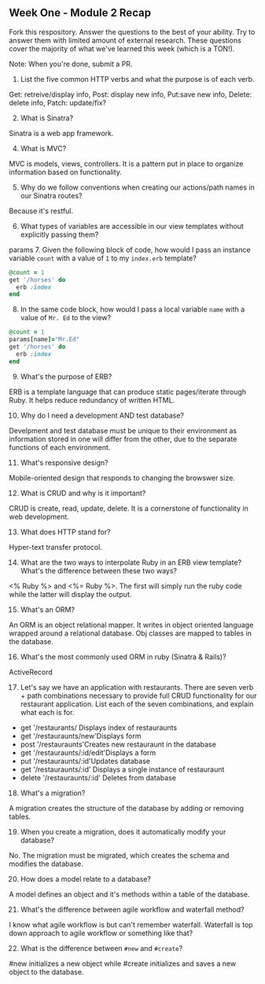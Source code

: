 ## Week One - Module 2 Recap

Fork this respository. Answer the questions to the best of your ability. Try to answer them with limited amount of external research. These questions cover the majority of what we've learned this week (which is a TON!). 

Note: When you're done, submit a PR. 

1. List the five common HTTP verbs and what the purpose is of each verb.

 Get: retreive/display info, Post: display new info, Put:save new info, Delete: delete info, Patch: update/fix?

2. What is Sinatra?

 Sinatra is a web app framework.

4. What is MVC?

 MVC is models, views, controllers. It is a pattern put in place to organize information based on functionality.

5. Why do we follow conventions when creating our actions/path names in our Sinatra routes?

 Because it's restful.
 
6. What types of variables are accessible in our view templates without explicitly passing them?

 params
7. Given the following block of code, how would I pass an instance variable `count` with a value of `1` to my `index.erb` template?
  
  ```ruby
  @count = 1
  get '/horses' do
    erb :index
  end
  ```

8. In the same code block, how would I pass a local variable `name` with a value of `Mr. Ed` to the view?

  ```ruby
  @count = 1
  params[name]="Mr.Ed"
  get '/horses' do
    erb :index
  end
  ```
9. What's the purpose of ERB?

 ERB is a template language that can produce static pages/iterate through Ruby. It helps reduce redundancy of written HTML.

10. Why do I need a development AND test database?

 Develpment and test database must be unique to their environment as information stored in one will differ from the other, due to the separate functions of each environment.

11. What's responsive design?

 Mobile-oriented design that responds to changing the browswer size.

12. What is CRUD and why is it important?

 CRUD is create, read, update, delete. It is a cornerstone of functionality in web development.

13. What does HTTP stand for? 

 Hyper-text transfer protocol.

14. What are the two ways to interpolate Ruby in an ERB view template? What's the difference between these two ways?

 <% Ruby %> and <%= Ruby %>. The first will simply run the ruby code while the latter will display the output.

15. What's an ORM?

 An ORM is an object relational mapper. It writes in object oriented language wrapped around a relational database. Obj classes are mapped to tables in the database.

16. What's the most commonly used ORM in ruby (Sinatra & Rails)?

 ActiveRecord

17. Let's say we have an application with restaurants. There are seven verb + path combinations necessary to provide full CRUD functionality for our restaurant application. List each of the seven combinations, and explain what each is for.

- get '/restaurants/ Displays index of restauraunts
- get '/restauraunts/new'Displays form
- post '/restauraunts'Creates new restauraunt in the database
- get '/restauraunts/:id/edit'Displays a form
- put '/restauraunts/:id'Updates database
- get '/restauraunts/:id' Displays a single instance of restauraunt
- delete '/restauraunts/:id' Deletes from database

18. What's a migration? 

 A migration creates the structure of the database by adding or removing tables.

19. When you create a migration, does it automatically modify your database?

 No. The migration must be migrated, which creates the schema and modifies the database.

20. How does a model relate to a database?

 A model defines an object and it's methods within a table of the database.

21. What's the difference between agile workflow and waterfall method?

 I know what agile workflow is but can't remember waterfall. Waterfall is top down approach to agile workflow or something like that?

22. What is the difference between `#new` and `#create`?

 #new initializes a new object while #create initializes and saves a new object to the database.
